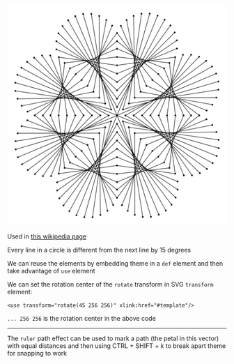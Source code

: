 ![The vector graphic](6-filled.svg)

Used in [this wikipedia page](https://hu.wikipedia.org/wiki/Fonalgrafika)

Every line in a circle is different from the next line by 15 degrees

We can reuse the elements by embedding theme in a `def` element and 
then take advantage of `use` element

We can set the rotation center of the `rotate` transform in SVG `transform` element:

    <use transform="rotate(45 256 256)" xlink:href="#template"/>

`... 256 256` is the rotation center in the above code

---

The `ruler` path effect can be used to mark a path (the petal in this vector)
with equal distances and then using CTRL + SHIFT + k to break apart theme for
snapping to work
